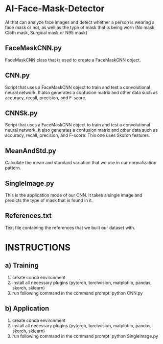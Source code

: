 # AI-Face-Mask-Detector
AI that can analyze face images and detect whether a person is wearing a face mask or not, as well as the type of mask that is being worn (No mask, Cloth mask, Surgical mask or N95 mask)

## FaceMaskCNN.py
FaceMaskCNN class that is used to create a FaceMaskCNN object. 

## CNN.py
Script that uses a FaceMaskCNN object to train and test a convolutional neural network. It also
generates a confusion matrix and other data such as accuracy, recall, precision, and F-score.  

## CNNSk.py
Script that uses a FaceMaskCNN object to train and test a convolutional neural network. It also
generates a confusion matrix and other data such as accuracy, recall, precision, and F-score. This one uses Skorch features. 

## MeanAndStd.py
Calculate the mean and standard variation that we use in our normalization pattern.

## SingleImage.py
This is the application mode of our CNN. It takes a single image and predicts the type of mask
that is found in it.

## References.txt
Text file containing the references that we built our dataset with. 

# INSTRUCTIONS
## a) Training
1) create conda environment 
2) install all necessary plugins (pytorch, torchvision, matplotlib, pandas, skorch, sklearn)
3) run following command in the command prompt: python CNN.py

## b) Application 
1) create conda environment 
2) install all necessary plugins (pytorch, torchvision, matplotlib, pandas, skorch, sklearn)
3) run following command in the command prompt: python SingleImage.py

